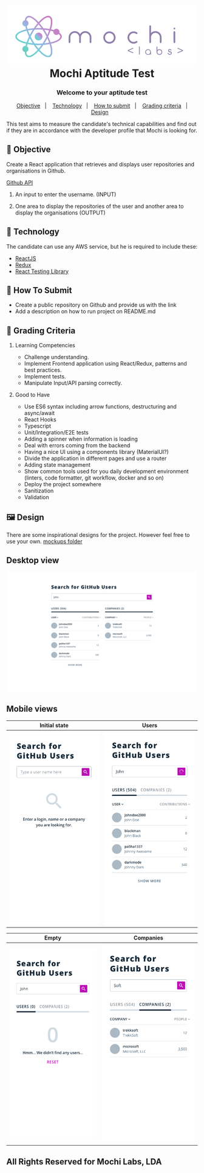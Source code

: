 <h1 align="center">  
    <img alt="Logo Mochi" src="mochi-labs.png" />  
    <br>  
    Mochi Aptitude Test  
    <br>  
</h1>  

<h3 align="center">  
Welcome to your aptitude test  
</h3>  
<p align="center">  
&nbsp;&nbsp;  
  <a href="#medal_sports-objective">Objective</a>&nbsp;&nbsp;&nbsp;|&nbsp;&nbsp;&nbsp;  
  <a href="#rocket-technology">Technology</a>&nbsp;&nbsp;&nbsp;|&nbsp;&nbsp;&nbsp;  
  <a href="#information_desk_person-how-to-submit">How to submit</a>&nbsp;&nbsp;&nbsp;|&nbsp;&nbsp;&nbsp;  
  <a href="#test_tube-grading-criteria">Grading criteria</a>&nbsp;&nbsp;&nbsp;|&nbsp;&nbsp;&nbsp;
  <a href="#framed_picture-design">Design</a>&nbsp;&nbsp;&nbsp;
</p>  

This test aims to measure the candidate's technical capabilities and find out if they are in accordance with the developer profile that Mochi is looking for.

##  :medal_sports: Objective

Create a React application that retrieves and displays user repositories and organisations in Github.

[Github API](https://docs.github.com/en/rest)

1. An input to enter the username. (INPUT)

2. One area to display the repositories of the user and another area to display the organisations (OUTPUT)

## :rocket: Technology

The candidate can use any AWS service, but he is required to include these:

- [ReactJS](https://reactjs.org/)
- [Redux](https://redux.js.org/)
- [React Testing Library](https://testing-library.com/docs/react-testing-library/intro/)

## :information_desk_person: How To Submit

- Create a public repository on Github and provide us with the link
- Add a description on how to run project on README.md

##  :test_tube: Grading Criteria

1. Learning Competencies
   * Challenge understanding.
   * Implement Frontend application using React/Redux, patterns and best practices.
   * Implement tests.
   * Manipulate Input/API parsing correctly.


2. Good to Have
   * Use ES6 syntax including arrow functions, destructuring and async/await
   * React Hooks
   * Typescript
   * Unit/Integration/E2E tests
   * Adding a spinner when information is loading
   * Deal with errors coming from the backend
   * Having a nice UI using a components library (MaterialUI?)
   * Divide the application in different pages and use a router
   * Adding state management
   * Show common tools used for you daily development environment (linters, code formatter, git workflow, docker and so on)
   * Deploy the project somewhere
   * Sanitization
   * Validation

## :framed_picture: Design

There are some inspirational designs for the project. However feel free to use your own.
[mockups folder](mockup)

## Desktop view
![Overview](images/1280.png)

## Mobile views
Initial state              |  Users
:-------------------------:|:-------------------------:
![](images/375.1.png)      |  ![](images/375.2.png)

Empty                      |  Companies
:-------------------------:|:-------------------------:
![](images/375.3.png)      |  ![](images/375.4.png)

## All Rights Reserved for Mochi Labs, LDA
